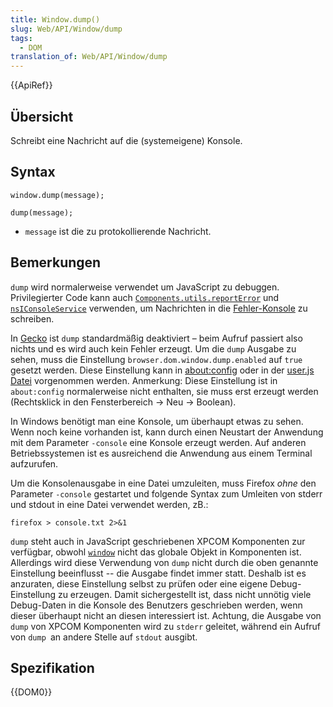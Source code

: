 ```yaml
---
title: Window.dump()
slug: Web/API/Window/dump
tags:
  - DOM
translation_of: Web/API/Window/dump
---
```

{{ApiRef}}

## Übersicht

Schreibt eine Nachricht auf die (systemeigene) Konsole.

## Syntax

    window.dump(message);

    dump(message);

- `message` ist die zu protokollierende Nachricht.

## Bemerkungen

`dump` wird normalerweise verwendet um JavaScript zu debuggen. Privilegierter Code kann auch [`Components.utils.reportError`](/en-US/docs/Components.utils.reportError "Components.utils.reportError") und [`nsIConsoleService`](/en-US/docs/XPCOM_Interface_Reference/nsIConsoleService "nsIConsoleService") verwenden, um Nachrichten in die [Fehler-Konsole](/de/docs/Error_Console "Error_Console") zu schreiben.

In [Gecko](/de/docs/Gecko "Gecko") ist `dump` standardmäßig deaktiviert – beim Aufruf passiert also nichts und es wird auch kein Fehler erzeugt. Um die `dump` Ausgabe zu sehen, muss die Einstellung `browser.dom.window.dump.enabled` auf `true` gesetzt werden. Diese Einstellung kann in [about:config](http://kb.mozillazine.org/About:config) oder in der [user.js Datei](http://kb.mozillazine.org/User.js_file) vorgenommen werden. Anmerkung: Diese Einstellung ist in `about:config` normalerweise nicht enthalten, sie muss erst erzeugt werden (Rechtsklick in den Fensterbereich -> Neu -> Boolean).

In Windows benötigt man eine Konsole, um überhaupt etwas zu sehen. Wenn noch keine vorhanden ist, kann durch einen Neustart der Anwendung mit dem Parameter `-console` eine Konsole erzeugt werden. Auf anderen Betriebssystemen ist es ausreichend die Anwendung aus einem Terminal aufzurufen.

Um die Konsolenausgabe in eine Datei umzuleiten, muss Firefox _ohne_ den Parameter `-console` gestartet und folgende Syntax zum Umleiten von stderr und stdout in eine Datei verwendet werden, zB.:

    firefox > console.txt 2>&1

`dump` steht auch in JavaScript geschriebenen XPCOM Komponenten zur verfügbar, obwohl [`window`](/en-US/docs/DOM/window "DOM/window") nicht das globale Objekt in Komponenten ist. Allerdings wird diese Verwendung von `dump` nicht durch die oben genannte Einstellung beeinflusst -- die Ausgabe findet immer statt. Deshalb ist es anzuraten, diese Einstellung selbst zu prüfen oder eine eigene Debug-Einstellung zu erzeugen. Damit sichergestellt ist, dass nicht unnötig viele Debug-Daten in die Konsole des Benutzers geschrieben werden, wenn dieser überhaupt nicht an diesen interessiert ist. Achtung, die Ausgabe von `dump` von XPCOM Komponenten wird zu `stderr` geleitet, während ein Aufruf von `dump `an andere Stelle auf `stdout` ausgibt.

## Spezifikation

{{DOM0}}
